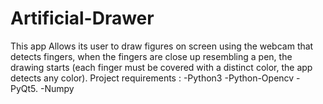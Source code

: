 # Artificial-Drawer
This app Allows its user to draw figures on screen using the webcam that detects fingers, when the fingers are close up resembling a pen, the drawing starts (each finger must be covered with a distinct color, the app detects any color).
Project requirements :
-Python3
-Python-Opencv
-PyQt5.
-Numpy
